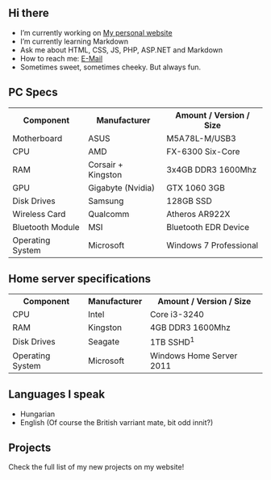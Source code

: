 ## Hi there

- I’m currently working on [My personal website](https://github.com/Szeccsa/szeccsa.github.io)
- I’m currently learning Markdown
- Ask me about HTML, CSS, JS, PHP, ASP.NET and Markdown
- How to reach me: [E-Mail](mailto:hello.szeccsa@icloud.com)
- Sometimes sweet, sometimes cheeky. But always fun.

## PC Specs

<table>
                        <tbody><tr>
                          <th>Component</th>
                          <th>Manufacturer</th>
                          <th>Amount / Version / Size</th>
                        </tr>
                        <tr>
                          <td>Motherboard</td>
                          <td>ASUS</td>
                          <td>M5A78L-M/USB3</td>
                        </tr>
                        <tr>
                          <td>CPU</td>
                          <td>AMD</td>
                          <td>FX-6300 Six-Core</td>
                        </tr>
                        <tr>
                            <td>RAM</td>
                            <td>Corsair + Kingston</td>
                            <td>3x4GB DDR3 1600Mhz</td>
                        </tr>
                        <tr>
                            <td>GPU</td>
                            <td>Gigabyte (Nvidia)</td>
                            <td>GTX 1060 3GB</td>
                        </tr>
                        <tr>
                            <td>Disk Drives</td>
                            <td>Samsung</td>
                            <td>128GB SSD</td>
                        </tr>
                        <tr>
                            <td>Wireless Card</td>
                            <td>Qualcomm</td>
                            <td>Atheros AR922X</td>
                        </tr>
                        <tr>
                            <td>Bluetooth Module</td>
                            <td>MSI</td>
                            <td>Bluetooth EDR Device</td>
                        </tr>
                        <tr>
                            <td>Operating System</td>
                            <td>Microsoft</td>
                            <td>Windows 7 Professional</td>
                        </tr>
                    </tbody></table>

## Home server specifications

<table>
                        <tbody><tr>
                          <th>Component</th>
                          <th>Manufacturer</th>
                          <th>Amount / Version / Size</th>
                        </tr>
                        <tr>
                          <td>CPU</td>
                          <td>Intel</td>
                          <td>Core i3-3240</td>
                        </tr>
                        <tr>
                            <td>RAM</td>
                            <td>Kingston</td>
                            <td>4GB DDR3 1600Mhz</td>
                        </tr>
                        <tr>
                            <td>Disk Drives</td>
                            <td>Seagate</td>
                            <td>1TB SSHD<sup>1</sup></td>
                        </tr>
                        <tr>
                            <td>Operating System</td>
                            <td>Microsoft</td>
                            <td>Windows Home Server 2011</td>
                        </tr>
                    </tbody></table>

## Languages I speak

- Hungarian
- English (Of course the British varriant mate, bit odd innit?)

## Projects

Check the full list of my new projects on my website!
